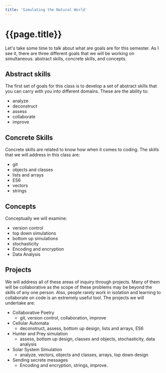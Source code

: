```yaml
---
title: 'Simulating the Natural World'
---
```


# {{page.title}}
Let's take some time to talk about what are goals are for this semester. As I see it, there are three different goals that we will be working on simultaneous. abstract skills, concrete skills, and concepts.

## Abstract skills
The first set of goals for this class is to develop a set of abstract skills that you can carry with you into different domains. These are the ability to:
- analyze
- deconstruct
- assess
- collaborate
- improve

## Concrete Skills
Concrete skills are related to know how when it comes to coding. The skills that we will address in this class are:
- git
- objects and classes
- lists and arrays
- ES6
- vectors
- strings

## Concepts
Conceptually we will examine:
- version control
- top down simulations
- bottom up simulations
- stochasticity
- Encoding and encryption
- Data Analysis

## Projects
We will address all of these areas of inquiry through projects. Many of them will be collaborative as the scope of these problems may be beyond the skills of any one person. Also, people rarely work in isolation and learning to collaborate on code is an extremely useful tool. The projects we will undertake are:
- Collaborative Poetry
  - git, version control, collaboration, improve
- Cellular Automata
  - deconstruct, assess, bottom up design, lists and arrays, ES6
- Hunter and Prey simulation
    - assess, bottom up design, classes and objects, stochasticity, data analysis
- Solar System Simulation
  - analyze, vectors, objects and classes, arrays, top down design
- Sending secrete messages
  - Encoding and encryption, strings, improve.
